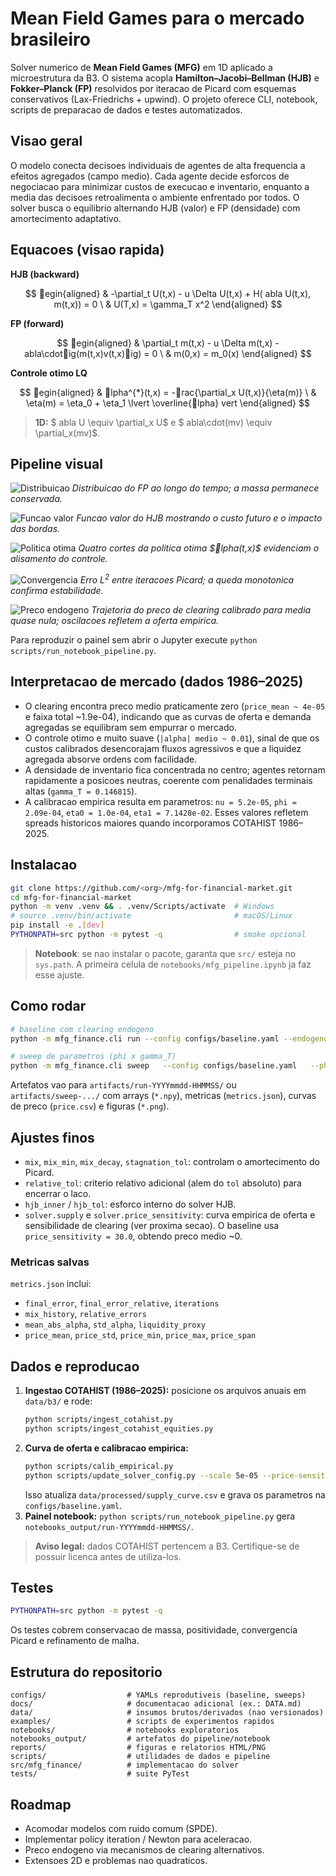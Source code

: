 # Mean Field Games para o mercado brasileiro
Solver numerico de **Mean Field Games (MFG)** em 1D aplicado a microestrutura da B3. O sistema acopla **Hamilton–Jacobi–Bellman (HJB)** e **Fokker–Planck (FP)** resolvidos por iteracao de Picard com esquemas conservativos (Lax-Friedrichs + upwind). O projeto oferece CLI, notebook, scripts de preparacao de dados e testes automatizados.

## Visao geral
O modelo conecta decisoes individuais de agentes de alta frequencia a efeitos agregados (campo medio). Cada agente decide esforcos de negociacao para minimizar custos de execucao e inventario, enquanto a media das decisoes retroalimenta o ambiente enfrentado por todos. O solver busca o equilibrio alternando HJB (valor) e FP (densidade) com amortecimento adaptativo.

## Equacoes (visao rapida)
**HJB (backward)**

$$
egin{aligned}
& -\partial_t U(t,x) - 
u \Delta U(t,x) + H(
abla U(t,x), m(t,x)) = 0 \
& U(T,x) = \gamma_T x^2
\end{aligned}
$$

**FP (forward)**

$$
egin{aligned}
& \partial_t m(t,x) - 
u \Delta m(t,x) - 
abla\cdotig(m(t,x)v(t,x)ig) = 0 \
& m(0,x) = m_0(x)
\end{aligned}
$$

**Controle otimo LQ**

$$
egin{aligned}
& lpha^{*}(t,x) = -rac{\partial_x U(t,x)}{\eta(m)} \
& \eta(m) = \eta_0 + \eta_1 \lvert \overline{lpha} vert
\end{aligned}
$$

> **1D:** $
abla U \equiv \partial_x U$ e $
abla\cdot(mv) \equiv \partial_x(mv)$.

## Pipeline visual
![Distribuicao](notebooks_output/run-20251020-032945/density_small.png)
*Distribuicao do FP ao longo do tempo; a massa permanece conservada.*

![Funcao valor](notebooks_output/run-20251020-032945/value_function_small.png)
*Funcao valor do HJB mostrando o custo futuro e o impacto das bordas.*

![Politica otima](notebooks_output/run-20251020-032945/alpha_cuts_small.png)
*Quatro cortes da politica otima $lpha(t,x)$ evidenciam o alisamento do controle.*

![Convergencia](notebooks_output/run-20251020-032945/convergence_small.png)
*Erro $L^2$ entre iteracoes Picard; a queda monotonica confirma estabilidade.*

![Preco endogeno](notebooks_output/run-20251020-032945/price_small.png)
*Trajetoria do preco de clearing calibrado para media quase nula; oscilacoes refletem a oferta empirica.*

Para reproduzir o painel sem abrir o Jupyter execute `python scripts/run_notebook_pipeline.py`.

## Interpretacao de mercado (dados 1986–2025)
- O clearing encontra preco medio praticamente zero (`price_mean ~ 4e-05` e faixa total ~1.9e-04), indicando que as curvas de oferta e demanda agregadas se equilibram sem empurrar o mercado.
- O controle otimo e muito suave (`|alpha| medio ~ 0.01`), sinal de que os custos calibrados desencorajam fluxos agressivos e que a liquidez agregada absorve ordens com facilidade.
- A densidade de inventario fica concentrada no centro; agentes retornam rapidamente a posicoes neutras, coerente com penalidades terminais altas (`gamma_T = 0.146815`).
- A calibracao empirica resulta em parametros: `nu = 5.2e-05`, `phi = 2.09e-04`, `eta0 = 1.0e-04`, `eta1 = 7.1428e-02`. Esses valores refletem spreads historicos maiores quando incorporamos COTAHIST 1986–2025.

## Instalacao
```bash
git clone https://github.com/<org>/mfg-for-financial-market.git
cd mfg-for-financial-market
python -m venv .venv && . .venv/Scripts/activate  # Windows
# source .venv/bin/activate                       # macOS/Linux
pip install -e .[dev]
PYTHONPATH=src python -m pytest -q                # smoke opcional
```
> **Notebook**: se nao instalar o pacote, garanta que `src/` esteja no `sys.path`. A primeira celula de `notebooks/mfg_pipeline.ipynb` ja faz esse ajuste.

## Como rodar
```bash
# baseline com clearing endogeno
python -m mfg_finance.cli run --config configs/baseline.yaml --endogenous-price

# sweep de parametros (phi x gamma_T)
python -m mfg_finance.cli sweep   --config configs/baseline.yaml   --phi 0.02,0.035359,0.05   --gamma_T 0.4,2.778412
```
Artefatos vao para `artifacts/run-YYYYmmdd-HHMMSS/` ou `artifacts/sweep-.../` com arrays (`*.npy`), metricas (`metrics.json`), curvas de preco (`price.csv`) e figuras (`*.png`).

## Ajustes finos
- `mix`, `mix_min`, `mix_decay`, `stagnation_tol`: controlam o amortecimento do Picard.
- `relative_tol`: criterio relativo adicional (alem do `tol` absoluto) para encerrar o laco.
- `hjb_inner` / `hjb_tol`: esforco interno do solver HJB.
- `solver.supply` e `solver.price_sensitivity`: curva empirica de oferta e sensibilidade de clearing (ver proxima secao). O baseline usa `price_sensitivity = 30.0`, obtendo preco medio ~0.

### Metricas salvas
`metrics.json` inclui:
- `final_error`, `final_error_relative`, `iterations`
- `mix_history`, `relative_errors`
- `mean_abs_alpha`, `std_alpha`, `liquidity_proxy`
- `price_mean`, `price_std`, `price_min`, `price_max`, `price_span`

## Dados e reproducao
1. **Ingestao COTAHIST (1986–2025):** posicione os arquivos anuais em `data/b3/` e rode:
   ```bash
   python scripts/ingest_cotahist.py
   python scripts/ingest_cotahist_equities.py
   ```
2. **Curva de oferta e calibracao empirica:**
   ```bash
   python scripts/calib_empirical.py
   python scripts/update_solver_config.py --scale 5e-05 --price-sensitivity 30.0
   ```
   Isso atualiza `data/processed/supply_curve.csv` e grava os parametros na `configs/baseline.yaml`.
3. **Painel notebook:** `python scripts/run_notebook_pipeline.py` gera `notebooks_output/run-YYYYmmdd-HHMMSS/`.

> **Aviso legal:** dados COTAHIST pertencem a B3. Certifique-se de possuir licenca antes de utiliza-los.

## Testes
```bash
PYTHONPATH=src python -m pytest -q
```
Os testes cobrem conservacao de massa, positividade, convergencia Picard e refinamento de malha.

## Estrutura do repositorio
```
configs/                  # YAMLs reprodutiveis (baseline, sweeps)
docs/                     # documentacao adicional (ex.: DATA.md)
data/                     # insumos brutos/derivados (nao versionados)
examples/                 # scripts de experimentos rapidos
notebooks/                # notebooks exploratorios
notebooks_output/         # artefatos do pipeline/notebook
reports/                  # figuras e relatorios HTML/PNG
scripts/                  # utilidades de dados e pipeline
src/mfg_finance/          # implementacao do solver
tests/                    # suite PyTest
```

## Roadmap
- Acomodar modelos com ruido comum (SPDE).
- Implementar policy iteration / Newton para aceleracao.
- Preco endogeno via mecanismos de clearing alternativos.
- Extensoes 2D e problemas nao quadraticos.
